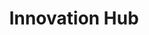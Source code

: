 ---
title: Innovation Hub
country: Nigeria
city: Abuja
full_address: |-
    Civic Innovation Lab,<br/>
    50, Ademola Adetokunbo Crescent,<br/>
    Wuse 2, Abuja.
image: https://res.cloudinary.com/softcomux/image/upload/v1533670615/sfc/offices/abuja-office.jpg
address_link: https://goo.gl/maps/keMuXCXnht62
brief_description: |-
    Squarespace’s 98,000-square-foot headquarters are located in Manhattan’s West Village at 8 Clarkson Street. The office fills three floors, in addition to a dedicated lobby and roof deck, within the historic Maltz Building.
position: 2
---